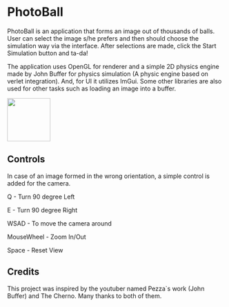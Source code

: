 # PhotoBall

PhotoBall is an application that forms an image out of thousands of balls. User can select the image s/he prefers and then should choose the simulation way via the
interface. After selections are made, click the Start Simulation button and ta-da!

The application uses OpenGL for renderer and a simple 2D physics engine made by John Buffer for physics simulation (A physic engine based on verlet integration). And, for UI it utilizes ImGui.
Some other libraries are also used for other tasks such as loading an image into a buffer.

<a href="URL_REDIRECT" target="blank"><img align="center" src="[URL_TO_YOUR_IMAGE](https://github.com/MMusabAyhan/PhotoBall/blob/main/screenshots/PicklePhotoBall.png?raw=true)" height="100" /></a>

## Controls

In case of an image formed in the wrong orientation, a simple control is added for the camera.

Q - Turn 90 degree Left

E - Turn 90 degree Right

WSAD - To move the camera around

MouseWheel - Zoom In/Out

Space - Reset View

## Credits

This project was inspired by the youtuber named Pezza`s work (John Buffer) and The Cherno. Many thanks to both of them.

